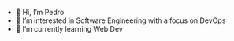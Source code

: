 - 👋 Hi, I’m Pedro
- 👀 I’m interested in Software Engineering with a focus on DevOps
- 🌱 I’m currently learning Web Dev

<!---
DelgadilloPedro-FS/DelgadilloPedro-FS is a ✨ special ✨ repository because its `README.md` (this file) appears on your GitHub profile.
You can click the Preview link to take a look at your changes.
--->
